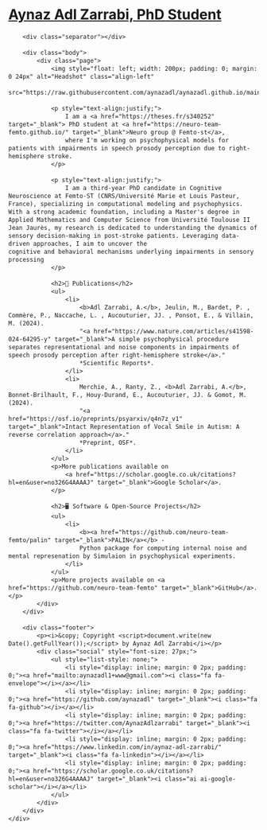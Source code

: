 <html lang="en">
<head>
    <link href="https://fonts.googleapis.com/css?family=Source+Sans+Pro:300,300i,400" rel="stylesheet">
    <link href='https://fonts.googleapis.com/css?family=Noticia+Text:400,700' rel='stylesheet' type='text/css' />
    <link rel="stylesheet" href="https://cdnjs.cloudflare.com/ajax/libs/font-awesome/4.7.0/css/font-awesome.min.css">
    <link rel="stylesheet" href="https://cdn.rawgit.com/jpswalsh/academicons/master/css/academicons.min.css">
    <link rel="icon" href="./static/images/favicon.svg?20230128H4650">
    <link rel="mask-icon" href="./static/images/favicon.svg" color="#000000">
    <meta http-equiv="Content-Type" content="text/html; charset=utf-8" />
    <title style="font=size: 28px;">Aynaz Adl Zarrabi, PhD Student | Research & Software</title>
    <link rel="stylesheet" href="./static/css/style.css?20230128H4650" type="text/css" />
</head>

<body>
    <div class="container">
        <h1><a href="./index.html">Aynaz Adl Zarrabi, PhD Student</a></h1>

        <div class="separator"></div>

        <div class="body">
            <div class="page">
                <img style="float: left; width: 200px; padding: 0; margin: 0 24px" alt="Headshot" class="align-left" 
                src="https://raw.githubusercontent.com/aynazadl/aynazadl.github.io/main/1716904836297.jpg">

                <p style="text-align:justify;">
                    I am a <a href="https://theses.fr/s340252" target="_blank"> PhD student at <a href="https://neuro-team-femto.github.io/" target="_blank">Neuro group @ Femto-st</a>, 
                    where I'm working on psychophysical models for patients with impairments in speech prosody perception due to right-hemisphere stroke.
                </p>

                <p style="text-align:justify;">
                    I am a third-year PhD candidate in Cognitive Neuroscience at Femto-ST (CNRS/Université Marie et Louis Pasteur, France), specializing in computational modeling and psychophysics. With a strong academic foundation, including a Master's degree in                          Applied Mathematics and Computer Science from Université Toulouse II Jean Jaurès, my research is dedicated to understanding the dynamics of sensory decision-making in post-stroke patients. Leveraging data-driven approaches, I aim to uncover the                         cognitive and behavioral mechanisms underlying impairments in sensory processing
                </p>

                <h2>📄 Publications</h2>
                <ul>
                    <li>
                        <b>Adl Zarrabi, A.</b>, Jeulin, M., Bardet, P. , Commère, P., Naccache, L. , Aucouturier, JJ. , Ponsot, E., & Villain, M. (2024). 
                        "<a href="https://www.nature.com/articles/s41598-024-64295-y" target="_blank">A simple psychophysical procedure separates representational and noise components in impairments of speech prosody perception after right-hemisphere stroke</a>."
                        *Scientific Reports*.
                    </li>
                    <li>
                        Merchie, A., Ranty, Z., <b>Adl Zarrabi, A.</b>, Bonnet-Brilhault, F., Houy-Durand, E., Aucouturier, JJ. & Gomot, M. (2024). 
                        "<a href="https://osf.io/preprints/psyarxiv/q4n7z_v1" target="_blank">Intact Representation of Vocal Smile in Autism: A reverse correlation approach</a>."
                        *Preprint, OSF*.
                    </li>
                </ul>
                <p>More publications available on 
                    <a href="https://scholar.google.co.uk/citations?hl=en&user=no326G4AAAAJ" target="_blank">Google Scholar</a>.
                </p>

                <h2>🖥️ Software & Open-Source Projects</h2>
                <ul>
                    <li>
                        <b><a href="https://github.com/neuro-team-femto/palin" target="_blank">PALIN</a></b> - 
                        Python package for computing internal noise and mental represenation by Simulaion in psychophysical experiments.
                    </li>
                </ul>
                <p>More projects available on <a href="https://github.com/neuro-team-femto" target="_blank">GitHub</a>.</p>
            </div>
        </div>

        <div class="footer">
            <p><i>&copy; Copyright <script>document.write(new Date().getFullYear());</script> by Aynaz Adl Zarrabi</i></p>
            <div class="social" style="font-size: 27px;">
                <ul style="list-style: none;">
                    <li style="display: inline; margin: 0 2px; padding: 0;"><a href="mailto:aynazadl1+www@gmail.com"><i class="fa fa-envelope"></i></a></li>
                    <li style="display: inline; margin: 0 2px; padding: 0;"><a href="https://github.com/aynazadl" target="_blank"><i class="fa fa-github"></i></a></li>
                    <li style="display: inline; margin: 0 2px; padding: 0;"><a href="https://twitter.com/AynazAdlzarrabi" target="_blank"><i class="fa fa-twitter"></i></a></li>
                    <li style="display: inline; margin: 0 2px; padding: 0;"><a href="https://www.linkedin.com/in/aynaz-adl-zarrabi/" target="_blank"><i class="fa fa-linkedin"></i></a></li>
                    <li style="display: inline; margin: 0 2px; padding: 0;"><a href="https://scholar.google.co.uk/citations?hl=en&user=no326G4AAAAJ" target="_blank"><i class="ai ai-google-scholar"></i></a></li>
                </ul>
            </div>
        </div>
    </div>
</body>
</html>
